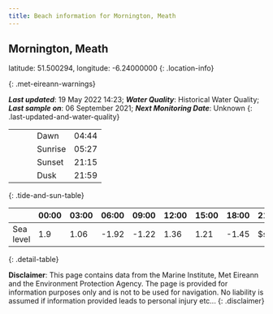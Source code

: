 ```yaml
---
title: Beach information for Mornington, Meath
---
```

## Mornington, Meath 

latitude: 51.500294, longitude: -6.24000000
{: .location-info}


{: .met-eireann-warnings}

___Last updated___: 19 May 2022 14:23; ___Water Quality___: Historical Water Quality;
___Last sample on___: 06 September 2021; ___Next Monitoring Date___: Unknown
{: .last-updated-and-water-quality}

|   |   |   |   |   |
|---|---|---|---|---|
|   |   |   | Dawn  | 04:44 |
|   |   |   | Sunrise  | 05:27 |
|   |   |   | Sunset  | 21:15 |
|   |   |   | Dusk  | 21:59 |
{: .tide-and-sun-table}

<div></div>

| | 00:00 | 03:00 | 06:00 | 09:00 | 12:00 | 15:00 | 18:00 | 21:00 |
|---|---|---|---|---|---|---|---|---|
| Sea level | 1.9 | 1.06 | -1.92 | -1.22| 1.36 | 1.21 | -1.45 | $sl21 |
{: .detail-table}

__Disclaimer__: This page contains data from the Marine Institute,
Met Eireann and the Environment Protection Agency. The page is provided for
information purposes only and is not to be used for navigation. No liability
is assumed if information provided leads to personal injury etc...
{: .disclaimer}
